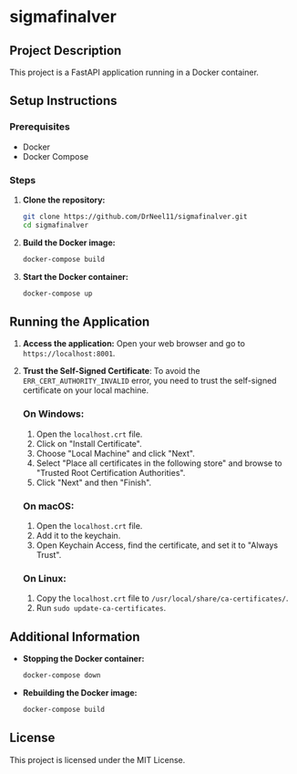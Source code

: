 # sigmafinalver

## Project Description
This project is a FastAPI application running in a Docker container.

## Setup Instructions

### Prerequisites
- Docker
- Docker Compose

### Steps

1. **Clone the repository:**
    ```sh
    git clone https://github.com/DrNeel11/sigmafinalver.git
    cd sigmafinalver
    ```

2. **Build the Docker image:**
    ```sh
    docker-compose build
    ```

3. **Start the Docker container:**
    ```sh
    docker-compose up
    ```

## Running the Application

1. **Access the application:**
    Open your web browser and go to `https://localhost:8001`.
2. **Trust the Self-Signed Certificate**:
    To avoid the `ERR_CERT_AUTHORITY_INVALID` error, you need to trust the self-signed certificate on your local machine.

    ### On Windows:
    1. Open the `localhost.crt` file.
    2. Click on "Install Certificate".
    3. Choose "Local Machine" and click "Next".
    4. Select "Place all certificates in the following store" and browse to "Trusted Root Certification Authorities".
    5. Click "Next" and then "Finish".

    ### On macOS:
    1. Open the `localhost.crt` file.
    2. Add it to the keychain.
    3. Open Keychain Access, find the certificate, and set it to "Always Trust".

    ### On Linux:
    1. Copy the `localhost.crt` file to `/usr/local/share/ca-certificates/`.
    2. Run `sudo update-ca-certificates`.
   

## Additional Information

- **Stopping the Docker container:**
    ```sh
    docker-compose down
    ```

- **Rebuilding the Docker image:**
    ```sh
    docker-compose build
    ```

## License
This project is licensed under the MIT License.
